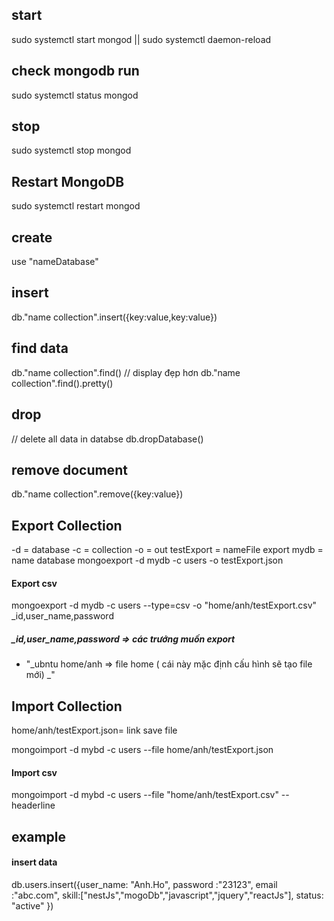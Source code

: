 ## start

sudo systemctl start mongod || sudo systemctl daemon-reload

## check mongodb run

sudo systemctl status mongod

## stop

sudo systemctl stop mongod

## Restart MongoDB

sudo systemctl restart mongod

## create

use "nameDatabase"

## insert

db."name collection".insert({key:value,key:value})

## find data

db."name collection".find()
// display đẹp hơn
db."name collection".find().pretty()

## drop

// delete all data in databse
db.dropDatabase()

## remove document

db."name collection".remove({key:value})

## Export Collection

-d = database
-c = collection
-o = out
testExport = nameFile export
mydb = name database
mongoexport -d mydb -c users -o testExport.json

#### Export csv

mongoexport -d mydb -c users --type=csv -o "home/anh/testExport.csv" \_id,user_name,password

##### \_id,user_name,password => các trướng muốn export

- "_ubntu home/anh => file home ( cái này mặc định cấu hình sẽ tạo file mới) _"

## Import Collection

home/anh/testExport.json= link save file

mongoimport -d mybd -c users --file home/anh/testExport.json

#### Import csv

mongoimport -d mybd -c users --file "home/anh/testExport.csv" --headerline

## example

#### insert data

db.users.insert({user_name: "Anh.Ho",
password :"23123",
email :"abc.com",
skill:["nestJs","mogoDb","javascript","jquery","reactJs"],
status: "active"
})
